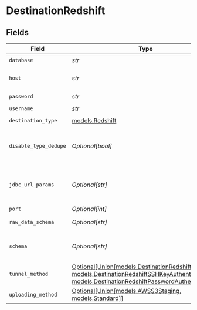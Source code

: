 # DestinationRedshift


## Fields

| Field                                                                                                                                                                                                    | Type                                                                                                                                                                                                     | Required                                                                                                                                                                                                 | Description                                                                                                                                                                                              | Example                                                                                                                                                                                                  |
| -------------------------------------------------------------------------------------------------------------------------------------------------------------------------------------------------------- | -------------------------------------------------------------------------------------------------------------------------------------------------------------------------------------------------------- | -------------------------------------------------------------------------------------------------------------------------------------------------------------------------------------------------------- | -------------------------------------------------------------------------------------------------------------------------------------------------------------------------------------------------------- | -------------------------------------------------------------------------------------------------------------------------------------------------------------------------------------------------------- |
| `database`                                                                                                                                                                                               | *str*                                                                                                                                                                                                    | :heavy_check_mark:                                                                                                                                                                                       | Name of the database.                                                                                                                                                                                    |                                                                                                                                                                                                          |
| `host`                                                                                                                                                                                                   | *str*                                                                                                                                                                                                    | :heavy_check_mark:                                                                                                                                                                                       | Host Endpoint of the Redshift Cluster (must include the cluster-id, region and end with .redshift.amazonaws.com)                                                                                         |                                                                                                                                                                                                          |
| `password`                                                                                                                                                                                               | *str*                                                                                                                                                                                                    | :heavy_check_mark:                                                                                                                                                                                       | Password associated with the username.                                                                                                                                                                   |                                                                                                                                                                                                          |
| `username`                                                                                                                                                                                               | *str*                                                                                                                                                                                                    | :heavy_check_mark:                                                                                                                                                                                       | Username to use to access the database.                                                                                                                                                                  |                                                                                                                                                                                                          |
| `destination_type`                                                                                                                                                                                       | [models.Redshift](../models/redshift.md)                                                                                                                                                                 | :heavy_check_mark:                                                                                                                                                                                       | N/A                                                                                                                                                                                                      |                                                                                                                                                                                                          |
| `disable_type_dedupe`                                                                                                                                                                                    | *Optional[bool]*                                                                                                                                                                                         | :heavy_minus_sign:                                                                                                                                                                                       | Disable Writing Final Tables. WARNING! The data format in _airbyte_data is likely stable but there are no guarantees that other metadata columns will remain the same in future versions                 |                                                                                                                                                                                                          |
| `jdbc_url_params`                                                                                                                                                                                        | *Optional[str]*                                                                                                                                                                                          | :heavy_minus_sign:                                                                                                                                                                                       | Additional properties to pass to the JDBC URL string when connecting to the database formatted as 'key=value' pairs separated by the symbol '&'. (example: key1=value1&key2=value2&key3=value3).         |                                                                                                                                                                                                          |
| `port`                                                                                                                                                                                                   | *Optional[int]*                                                                                                                                                                                          | :heavy_minus_sign:                                                                                                                                                                                       | Port of the database.                                                                                                                                                                                    | 5439                                                                                                                                                                                                     |
| `raw_data_schema`                                                                                                                                                                                        | *Optional[str]*                                                                                                                                                                                          | :heavy_minus_sign:                                                                                                                                                                                       | The schema to write raw tables into (default: airbyte_internal).                                                                                                                                         |                                                                                                                                                                                                          |
| `schema`                                                                                                                                                                                                 | *Optional[str]*                                                                                                                                                                                          | :heavy_minus_sign:                                                                                                                                                                                       | The default schema tables are written to if the source does not specify a namespace. Unless specifically configured, the usual value for this field is "public".                                         | public                                                                                                                                                                                                   |
| `tunnel_method`                                                                                                                                                                                          | [Optional[Union[models.DestinationRedshiftNoTunnel, models.DestinationRedshiftSSHKeyAuthentication, models.DestinationRedshiftPasswordAuthentication]]](../models/destinationredshiftsshtunnelmethod.md) | :heavy_minus_sign:                                                                                                                                                                                       | Whether to initiate an SSH tunnel before connecting to the database, and if so, which kind of authentication to use.                                                                                     |                                                                                                                                                                                                          |
| `uploading_method`                                                                                                                                                                                       | [Optional[Union[models.AWSS3Staging, models.Standard]]](../models/uploadingmethod.md)                                                                                                                    | :heavy_minus_sign:                                                                                                                                                                                       | The way data will be uploaded to Redshift.                                                                                                                                                               |                                                                                                                                                                                                          |
